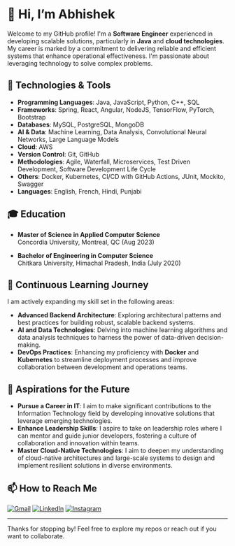 # 👋 Hi, I’m Abhishek

Welcome to my GitHub profile! I'm a **Software Engineer** experienced in developing scalable solutions, particularly in **Java** and **cloud technologies**. My career is marked by a commitment to delivering reliable and efficient systems that enhance operational effectiveness. I'm passionate about leveraging technology to solve complex problems.

## 🔧 Technologies & Tools
- **Programming Languages**: Java, JavaScript, Python, C++, SQL
- **Frameworks**: Spring, React, Angular, NodeJS, TensorFlow, PyTorch, Bootstrap
- **Databases**: MySQL, PostgreSQL, MongoDB
- **AI & Data**: Machine Learning, Data Analysis, Convolutional Neural Networks, Large Language Models
- **Cloud**: AWS
- **Version Control**: Git, GitHub
- **Methodologies**: Agile, Waterfall, Microservices, Test Driven Development, Software Development Life Cycle
- **Others**: Docker, Kubernetes, CI/CD with GitHub Actions, JUnit, Mockito, Swagger
- **Languages**: English, French, Hindi, Punjabi

## 🎓 Education
- **Master of Science in Applied Computer Science**  
  Concordia University, Montreal, QC (Aug 2023)

- **Bachelor of Engineering in Computer Science**  
  Chitkara University, Himachal Pradesh, India (July 2020)

## 🌱 Continuous Learning Journey
I am actively expanding my skill set in the following areas:
- **Advanced Backend Architecture**: Exploring architectural patterns and best practices for building robust, scalable backend systems.
- **AI and Data Technologies**: Delving into machine learning algorithms and data analysis techniques to harness the power of data-driven decision-making.
- **DevOps Practices**: Enhancing my proficiency with **Docker** and **Kubernetes** to streamline deployment processes and improve collaboration between development and operations teams.

## 🎯 Aspirations for the Future
- **Pursue a Career in IT**: I aim to make significant contributions to the Information Technology field by developing innovative solutions that leverage emerging technologies.
- **Enhance Leadership Skills**: I aspire to take on leadership roles where I can mentor and guide junior developers, fostering a culture of collaboration and innovation within teams.
- **Master Cloud-Native Technologies**: I aim to deepen my understanding of cloud-native architectures and large-scale systems to design and implement resilient solutions in diverse environments.

## 📫 How to Reach Me
[![Gmail](https://img.shields.io/badge/-Gmail-D14836?style=flat&logo=gmail&logoColor=white)](mailto:amittal1311@gmail.com) [![LinkedIn](https://img.shields.io/badge/-LinkedIn-0077B5?style=flat&logo=linkedin&logoColor=white)](https://www.linkedin.com/in/iabhimittal) [![Instagram](https://img.shields.io/badge/-Instagram-E4405F?style=flat&logo=instagram&logoColor=white)](https://www.instagram.com/iabhimittal/)

---

Thanks for stopping by! Feel free to explore my repos or reach out if you want to collaborate.
